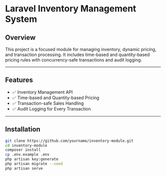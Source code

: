 # Laravel Inventory Management System

## Overview
This project is a focused module for managing inventory, dynamic pricing, and transaction processing. It includes time-based and quantity-based pricing rules with concurrency-safe transactions and audit logging.

---

## Features
- ✅ Inventory Management API
- ✅ Time-based and Quantity-based Pricing
- ✅ Transaction-safe Sales Handling
- ✅ Audit Logging for Every Transaction

---

## Installation

```bash
git clone https://github.com/yourname/inventory-module.git
cd inventory-module
composer install
cp .env.example .env
php artisan key:generate
php artisan migrate --seed
php artisan serve
